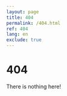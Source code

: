 ```yaml
---
layout: page
title: 404
permalink: /404.html
ref: 404
lang: en
exclude: true
---
```


# 404

There is nothing here!